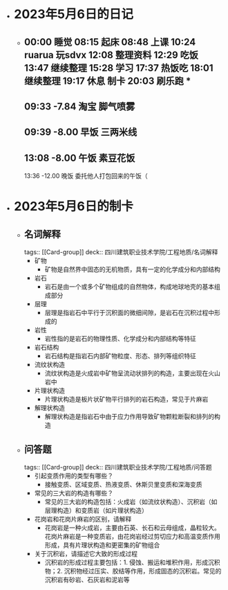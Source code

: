 - # 2023年5月6日的日记
	- 00:00
	  睡觉
	  08:15
	  起床
	  08:48
	  上课
	  10:24
	  ruarua
	  玩sdvx
	  12:08
	  整理资料
	  12:29
	  吃饭
	  13:47
	  继续整理
	  15:28
	  学习
	  17:37
	  热饭吃
	  18:01
	  继续整理 
	  19:17 
	  休息
	  制卡
	  20:03
	  刷乐跑 
	  * 
	  ---
	  09:33
	  -7.84
	  淘宝
	  脚气喷雾
	  --
	  09:39
	  -8.00
	  早饭
	  三两米线
	  --
	  13:08
	  -8.00
	  午饭
	  素豆花饭
	  --
	  13:36
	  -12.00
	  晚饭
	  委托他人打包回来的午饭（
- # 2023年5月6日的制卡
	- ## 名词解释
	  tags:: [[Card-group]]
	  deck:: 四川建筑职业技术学院/工程地质/名词解释
		- 矿物
			- 矿物是自然界中固态的无机物质，具有一定的化学成分和内部结构
		- 岩石
			- 岩石是由一个或多个矿物组成的自然物体，构成地球地壳的基本组成部分
		- 层理
			- 层理是指岩石中平行于沉积面的微细间隙，是岩石在沉积过程中形成的
		- 岩性
			- 岩性指的是岩石的物理性质、化学成分和内部结构等特征
		- 岩石结构
			- 岩石结构是指岩石内部矿物粒度、形态、排列等组织特征
		- 流纹状构造
			- 流纹状构造是火成岩中矿物呈流动状排列的构造，主要出现在火山岩中
		- 片理状构造
			- 片理状构造是板片状矿物平行排列的岩石构造，常见于片麻岩
		- 解理状构造
			- 解理状构造是指岩石中由于应力作用导致矿物颗粒断裂和排列的构造
	- ## 问答题
	  tags:: [[Card-group]]
	  deck:: 四川建筑职业技术学院/工程地质/问答题
		- 引起变质作用的类型有哪些？
			- 接触变质、区域变质、热液变质、休斯贝里变质和深海变质
		- 常见的三大岩的构造有哪些？
			- 常见的三大岩的构造包括：火成岩（如流纹状构造）、沉积岩（如层理构造）和变质岩（如片理状构造）
		- 花岗岩和花岗片麻岩的区别，请解释
			- 花岗岩是一种火成岩，主要由石英、长石和云母组成，晶粒较大。花岗片麻岩是一种变质岩，由花岗岩经过剪切应力和高温变质作用形成，具有片理状构造和更密集的矿物组合
		- 关于沉积岩，请描述它大致的形成过程
			- 沉积岩的形成过程主要包括：1. 侵蚀、搬运和堆积作用，形成沉积物；2. 沉积物经过压实、胶结等作用，形成固态的沉积岩。常见的沉积岩有砂岩、石灰岩和泥岩等